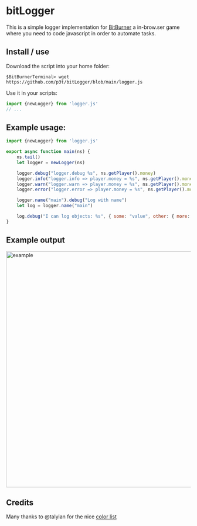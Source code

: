 # bitLogger
This is a simple logger implementation for [BitBurner](https://danielyxie.github.io/bitburner/) a in-brow.ser game where you need to code javascript in order to automate tasks.

## Install / use
Download the script into your home folder:
````
$BitBurnerTerminal> wget https://github.com/p3t/bitLogger/blob/main/logger.js
````
Use it in your scripts:
````javascript
import {newLogger} from 'logger.js'
// ...
````


## Example usage:
````javascript
import {newLogger} from 'logger.js'

export async function main(ns) {
	ns.tail()
	let logger = newLogger(ns)

	logger.debug("logger.debug %s", ns.getPlayer().money)
	logger.info("logger.info => player.money = %s", ns.getPlayer().money)
	logger.warn("logger.warn => player.money = %s", ns.getPlayer().money)
	logger.error("logger.error => player.money = %s", ns.getPlayer().money)

	logger.name("main").debug("Log with name")
	let log = logger.name("main")

	log.debug("I can log objects: %s", { some: "value", other: { more: true, complex: 1e2 }})
}
````

## Example output

<img width="642" alt="example" src="https://user-images.githubusercontent.com/3204560/211153346-a8517616-a2b9-41fb-84c8-78d2c2ce5381.png">

## Credits
Many thanks to @talyian for the nice [color list](https://talyian.github.io/ansicolors/)
